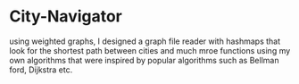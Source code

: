 # City-Navigator
using weighted graphs, I designed a graph file reader with hashmaps that look for the shortest path between cities and much mroe functions using my own algorithms that were inspired by popular algorithms such as Bellman ford, Dijkstra etc.
